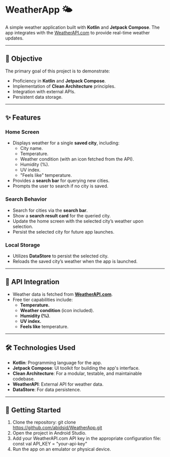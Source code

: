# WeatherApp 🌤️

A simple weather application built with **Kotlin** and **Jetpack Compose**. The app integrates with the [WeatherAPI.com](https://www.weatherapi.com/docs/) to provide real-time weather updates.

---

## 🌟 **Objective**

The primary goal of this project is to demonstrate:
- Proficiency in **Kotlin** and **Jetpack Compose**.
- Implementation of **Clean Architecture** principles.
- Integration with external APIs.
- Persistent data storage.

---

## ✨ **Features**

### **Home Screen**
- Displays weather for a single **saved city**, including:
  - City name.
  - Temperature.
  - Weather condition (with an icon fetched from the API).
  - Humidity (%).
  - UV index.
  - "Feels like" temperature.
- Provides a **search bar** for querying new cities.
- Prompts the user to search if no city is saved.

### **Search Behavior**
- Search for cities via the **search bar**.
- Show a **search result card** for the queried city.
- Update the home screen with the selected city’s weather upon selection.
- Persist the selected city for future app launches.

### **Local Storage**
- Utilizes **DataStore** to persist the selected city.
- Reloads the saved city’s weather when the app is launched.

---

## 🔌 **API Integration**

- Weather data is fetched from **[WeatherAPI.com](https://www.weatherapi.com/docs/)**.
- Free tier capabilities include:
  - **Temperature.**
  - **Weather condition** (icon included).
  - **Humidity (%)**.
  - **UV index.**
  - **Feels like** temperature.

---

## 🛠️ **Technologies Used**

- **Kotlin**: Programming language for the app.
- **Jetpack Compose**: UI toolkit for building the app's interface.
- **Clean Architecture**: For a modular, testable, and maintainable codebase.
- **WeatherAPI**: External API for weather data.
- **DataStore**: For data persistence.

---

## 🚀 **Getting Started**

1. Clone the repository:
   git clone https://github.com/abidsid/WeatherApp.git
2. Open the project in Android Studio.
3. Add your WeatherAPI.com API key in the appropriate configuration file:
   const val API_KEY = "your-api-key"
4. Run the app on an emulator or physical device.
